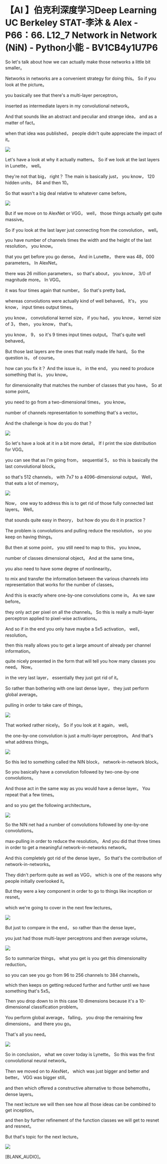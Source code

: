 # 【AI 】伯克利深度学习Deep Learning UC Berkeley STAT-李沐 & Alex - P66：66. L12_7 Network in Network (NiN) - Python小能 - BV1CB4y1U7P6

 So let's talk about how we can actually make those networks a little bit smaller。

 Networks in networks are a convenient strategy for doing this。 So if you look at the picture。

 you basically see that there's a multi-layer perceptron。

 inserted as intermediate layers in my convolutional network。

 And that sounds like an abstract and peculiar and strange idea， and as a matter of fact。

 when that idea was published， people didn't quite appreciate the impact of it。



![](img/d3c6b36f202a17ee0445617e1d9a4544_1.png)

 Let's have a look at why it actually matters。 So if we look at the last layers in Lunette， well。

 they're not that big， right？ The main is basically just， you know， 120 hidden units， 84 and then 10。

 So that wasn't a big deal relative to whatever came before。



![](img/d3c6b36f202a17ee0445617e1d9a4544_3.png)

 But if we move on to AlexNet or VGG， well， those things actually get quite massive。

 So if you look at the last layer just connecting from the convolution， well。

 you have number of channels times the width and the height of the last resolution， you know。

 that you get before you go dense。 And in Lunette， there was 48，000 parameters。 In AlexNet。

 there was 26 million parameters， so that's about， you know， 3/0 of magnitude more。 In VGG。

 it was four times again that number。 So that's pretty bad。

 whereas convolutions were actually kind of well behaved。 It's， you know， input times output times。

 you know， convolutional kernel size， if you had， you know， kernel size of 3， then， you know， that's。

 you know， 9， so it's 9 times input times output。 That's quite well behaved。

 But those last layers are the ones that really made life hard。 So the question is， of course。

 how can you fix it？ And the issue is， in the end， you need to produce something that is， you know。

 for dimensionality that matches the number of classes that you have。 So at some point。

 you need to go from a two-dimensional times， you know。

 number of channels representation to something that's a vector。

 And the challenge is how do you do that？

![](img/d3c6b36f202a17ee0445617e1d9a4544_5.png)

 So let's have a look at it in a bit more detail。 If I print the size distribution for VGG。

 you can see that as I'm going from， sequential 5， so this is basically the last convolutional block。

 so that's 512 channels， with 7x7 to a 4096-dimensional output。 Well， that eats a lot of memory。



![](img/d3c6b36f202a17ee0445617e1d9a4544_7.png)

 Now， one way to address this is to get rid of those fully connected last layers。 Well。

 that sounds quite easy in theory， but how do you do it in practice？

 The problem is convolutions and pulling reduce the resolution， so you keep on having things。

 But then at some point， you still need to map to this， you know。

 number of classes dimensional object。 And at the same time。

 you also need to have some degree of nonlinearity。

 to mix and transfer the information between the various channels into representation that works for the number of classes。

 And this is exactly where one-by-one convolutions come in。 As we saw before。

 they only act per pixel on all the channels。 So this is really a multi-layer perceptron applied to pixel-wise activations。

 And so if in the end you only have maybe a 5x5 activation， well， resolution。

 then this really allows you to get a large amount of already per channel information。

 quite nicely presented in the form that will tell you how many classes you need。 Now。

 in the very last layer， essentially they just got rid of it。

 So rather than bothering with one last dense layer， they just perform global average。

 pulling in order to take care of things。

![](img/d3c6b36f202a17ee0445617e1d9a4544_9.png)

 That worked rather nicely。 So if you look at it again， well。

 the one-by-one convolution is just a multi-layer perceptron。 And that's what address things。



![](img/d3c6b36f202a17ee0445617e1d9a4544_11.png)

 So this led to something called the NIN block， network-in-network block。

 So you basically have a convolution followed by two-one-by-one convolutions。

 And those act in the same way as you would have a dense layer。 You repeat that a few times。

 and so you get the following architecture。

![](img/d3c6b36f202a17ee0445617e1d9a4544_13.png)

 So the NIN net had a number of convolutions followed by one-by-one convolutions。

 max-pulling in order to reduce the resolution。 And you did that three times in order to get a meaningful network-in-networks network。

 And this completely got rid of the dense layer。 So that's the contribution of network-in-networks。

 They didn't perform quite as well as VGG， which is one of the reasons why people initially overlooked it。

 But they were a key component in order to go to things like inception or resnet。

 which we're going to cover in the next few lectures。



![](img/d3c6b36f202a17ee0445617e1d9a4544_15.png)

 But just to compare in the end， so rather than the dense layer。

 you just had those multi-layer perceptrons and then average volume。



![](img/d3c6b36f202a17ee0445617e1d9a4544_17.png)

 So to summarize things， what you get is you get this dimensionality reduction。

 so you can see you go from 96 to 256 channels to 384 channels。

 which then keeps on getting reduced further and further until we have something that's 5x5。

 Then you drop down to in this case 10 dimensions because it's a 10-dimensional classification problem。

 You perform global average， falling， you drop the remaining few dimensions， and there you go。

 That's all you need。

![](img/d3c6b36f202a17ee0445617e1d9a4544_19.png)

 So in conclusion， what we cover today is Lynette。 So this was the first convolutional neural network。

 Then we moved on to AlexNet， which was just bigger and better and better。 VGG was bigger still。

 and then which offered a constructive alternative to those behemoths， dense layers。

 The next lecture we will then see how all those ideas can be combined to get inception。

 and then by further refinement of the function classes we will get to resnet and resnext。

 But that's topic for the next lecture。

![](img/d3c6b36f202a17ee0445617e1d9a4544_21.png)

 [BLANK_AUDIO]。